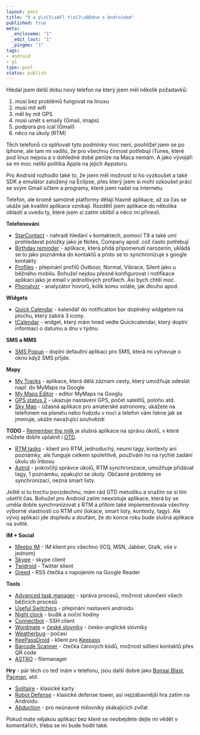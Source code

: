 ```yaml
--- 
layout: post
title: "9 a p\xC5\xAFl t\xC3\xBDdne s Androidem"
published: true
meta: 
  _encloseme: "1"
  _edit_last: "1"
  _pingme: "1"
tags: 
- android
- g1
type: post
status: publish
---
```

Hledal jsem delší dobu nový telefon na který jsem měl několik požadavků:
<ol>
	<li>musí bez problémů fungovat na linuxu</li>
	<li>musí mít wifi</li>
	<li>měl by mít GPS</li>
	<li>musí umět s emaily (Gmail, imaps)</li>
	<li>podpora pro ical (Gmail)</li>
	<li>něco na úkoly (RTM)</li>
</ol>
Těch telefonů co splňovali tyto podmínky moc není, poohlížel jsem se po Iphone, ale tam mi vadilo, že pro všechnu činnost potřebuji iTunes, které pod linux nejsou a v dohledné době peníze na Maca nemám. A jako vývojáři se mi moc nelíbí politika Apple na jejich Appstoru.

Pro Android rozhodlo také to, že jsem měl možnost si ho vyzkoušet a také SDK a emulátor založený na Eclipse, přes který jsem si mohl ozkoušet práci se svým Gmail účtem a programy, které jsem našel na internetu.

Telefon, ale kromě samotné platformy dělají hlavně aplikace, až za čas se ukáže jak kvalitní aplikace vznikají. Rozdělil jsem aplikace do několika oblastí a uvedu ty, které jsem si zatím oblíbil a něco mi přinesli.

<strong>Telefonování</strong>
<ul>
	<li><a href="http://www.cyrket.com/package/com.starobject.android.starcontact">StarContact</a> - nahradí hledání v kontaktech, pomocí T9 a také umí prohledávat položky jako je Notes, Company apod. což často potřebuji</li>
	<li><a href="http://www.cyrket.com/package/com.thomaskuenneth.android.birthday">Birthday reminder</a> - aplikace, která přidá připomenutí narozenin, ukládá se to jako poznámka do kontaktů a proto se to synchronizuje s google kontakty</li>
	<li><a href="http://www.cyrket.com/package/net.eggenstein.android.tech.profiles">Profiles</a> - přepínání profilů Outboor, Normal, Vibrace, Silent jako u běžného mobilu. Bohužel nejdou přesně konfigurovat i notifikace aplikací jako je email v jednotlivých profilech. Asi bych chtěl moc.</li>
	<li><a href="http://www.cyrket.com/package/com.phonalyzr">Phonalyzr</a> - analyzátor hovorů, kolik komu voláte, jak dlouho apod.</li>
</ul>
<strong>Widgets</strong>
<ul>
	<li><a href="http://www.cyrket.com/package/net.jimblackler.quickcalendar">Quick Calendar</a> - kalendář do notification bar doplněný widgetem na plochu, který zabírá 3 icony.</li>
	<li><a href="http://www.cyrket.com/package/jp.co.taosoftware.android.calendar">tCalendar</a> - widget, který mám hned vedle Quickcalendar, který doplní informaci o datumu a dnu v týdnu</li>
</ul>
<strong>SMS a MMS</strong>
<ul>
	<li><a href="http://www.cyrket.com/package/net.everythingandroid.smspopup">SMS Popup</a> - doplní defaultní aplikaci pro SMS, která mi vyhovuje o okno když SMS přijde.</li>
</ul>
<strong>Mapy</strong>
<ul>
	<li><a href="http://www.cyrket.com/package/com.google.android.maps.mytracks">My Tracks</a> - aplikace, která dělá záznam cesty, který umožňuje odeslat např. do MyMaps na Google</li>
	<li><a href="http://www.cyrket.com/package/com.google.android.apps.mymaps">My Maps Editor</a> - editor MyMaps na Googlu</li>
	<li><a href="http://www.cyrket.com/package/com.eclipsim.gpsstatus2">GPS status 2</a> - ukazuje nastavení GPS, počet satelitů, polohu atd.</li>
	<li><a href="http://www.cyrket.com/package/com.google.android.stardroid">Sky Map</a> - úžasná aplikace pro amatérské astronomy, ukážete na telefonem na planetu nebo hvězdu v noci a telefon vám řekne jak se jmenuje, ukáže navažující souhvězdí</li>
</ul>
<strong>TODO -</strong> <a href="http://www.rememberthemilk.com/">Remember the milk</a> je slušná aplikace na správu úkolů, v které můžete dobře uplatnit i <a href="http://www.mitvsehotovo.cz/">GTD</a>.
<ul>
	<li><a href="http://www.cyrket.com/package/com.apppad.androidRTM">RTM tasks</a> - klient pro RTM, jednoduchý, neumí tagy, kontexty ani poznámky, ale funguje celkem spolehlivě, používám ho na rychlé zadání úkolu do Inboxu</li>
	<li><a href="http://www.cyrket.com/package/com.timsu.astrid">Astrid</a> - pokročilý správce úkolů, RTM synchronizace, umožňuje přidávat tagy, 1 poznámku, opakující se úkoly. Občasné problémy se synchronizací, nezná smart listy.</li>
</ul>
Ještě si tu trochu povzdechnu, mám rád GTD metodiku a snažím se si tím ušetřit čas. Bohužel pro Android zatím neexistuje aplikace, která by se uměla dobře synchronizovat s RTM a přitom také implementovala všechny výborné vlastnosti co RTM umí (lokace, smart listy, kontexty, tagy). Ale vývoj aplikací jde dopředu a doufám, že do konce roku bude slušná aplikace na světě.

<strong>IM + Social</strong>
<ul>
	<li><a href="http://www.cyrket.com/package/com.meebo">Meebo IM</a> - IM klient pro všechno (ICQ, MSN, Jabber, Gtalk, vše v jednom)</li>
	<li><a href="http://www.cyrket.com/package/com.skype.android.lite">Skype</a> - skype client</li>
	<li><a href="http://www.cyrket.com/package/com.twidroid">Twidroid</a> - Twitter klient</li>
	<li><a href="http://www.cyrket.com/package/com.fognl.android.greed">Greed</a> - RSS čtečka s napojením na Google Reader</li>
</ul>
<strong>Tools</strong>
<ul>
	<li><a href="http://www.cyrket.com/package/com.arron.taskManagerLite">Advanced task manager</a> - správa procesů, možnost ukončení všech běžících procesů</li>
	<li><a href="http://www.cyrket.com/package/maximyudin.usefulswitchers">Useful Switchers</a> - přepínání nastavení androidu</li>
	<li><a href="http://www.cyrket.com/package/com.ricket.doug.nightclock">Night clock</a> - budík a noční hodiny</li>
	<li><a href="http://www.cyrket.com/package/org.connectbot">Connectbot</a> - SSH client</li>
	<li><a href="http://www.cyrket.com/package/hongbo.wordmate">Wordmate</a> + <a href="http://www.mujandroid.cz/2009/03/wordmate-slovnik-do-kapsy/">české slovníky</a> - česko-anglické slovníky</li>
	<li><a href="http://www.cyrket.com/package/com.aws.android">Weatherbug</a> - počasí</li>
	<li><a href="http://www.cyrket.com/package/com.android.keepass">KeePassDroid</a> - klient pro <a href="http://keepass.info/">Keepass</a></li>
	<li><a href="http://www.cyrket.com/package/com.google.zxing.client.android">Barcode Scanner</a> - čtečka čárových kódů, možnost sdílení kontaktů přes QR code</li>
	<li><a href="http://www.cyrket.com/package/com.metago.astro">ASTRO</a> - filemanager</li>
</ul>
<strong>Hry</strong> - pár těch co teď mám v telefonu, jsou další dobré jako <a href="http://www.cyrket.com/package/com.glu.android.bonsai">Bonsai Blast</a>, <a href="http://www.cyrket.com/package/com.NamcoNetworks.PacMan">Pacman</a>, atd.
<ul>
	<li><a href="http://www.cyrket.com/package/com.kmagic.solitaire">Solitaire</a> - klasické karty</li>
	<li><a href="http://www.cyrket.com/package/com.magicwach.rdefense_free">Robot Defense</a> - klasické defense tower, asi nejzábavnější hra zatím na Androidu</li>
	<li><a href="http://www.cyrket.com/package/au.com.phil">Abduction</a> - pro neúnavné milovníky skákajících zvířat</li>
</ul>
Pokud máte nějakou aplikaci bez které se neobejdete dejte mi vědět v komentářích, třeba se mi bude hodit také.
